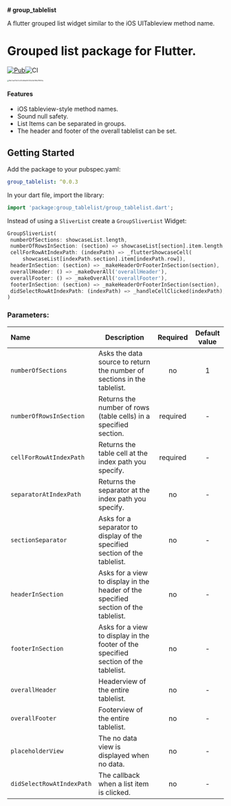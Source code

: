 **# group_tablelist**

A flutter grouped list widget similar to the iOS UITableview method name.

# Grouped list package for Flutter.

[![Pub](https://img.shields.io/pub/v/group_tablelist.svg)](https://pub.dev/packages/group_tablelist)![CI](https://github.com/cocoonbud/group_tablelist/workflows/CI/badge.svg?branch=master)

<img src="https://tva1.sinaimg.cn/large/e6c9d24egy1h16sblahmuj20r01gcmz6.jpg" alt="WeChat72b21c420d6bb06007a44d196e78906a" style="zoom:25%;" />

#### Features

* iOS tableview-style method names.
* Sound null safety.
* List Items can be separated in groups.
* The header and footer of the overall tablelist can be set.

## Getting Started

Add the package to your pubspec.yaml:

```yaml
group_tablelist: ^0.0.3
```

 In your dart file, import the library:

 ```Dart
import 'package:group_tablelist/group_tablelist.dart';
 ```

 Instead of using a `SliverList` create a `GroupSliverList` Widget:

 ```Dart
GroupSliverList(
  numberOfSections: showcaseList.length,
  numberOfRowsInSection: (section) => showcaseList[section].item.length,
  cellForRowAtIndexPath: (indexPath) => _flutterShowcaseCell(
      showcaseList[indexPath.section].item[indexPath.row]),
  headerInSection: (section) => _makeHeaderOrFooterInSection(section),
  overallHeader: () => _makeOverAll('overallHeader'),
  overallFooter: () => _makeOverAll('overallFooter'),
  footerInSection: (section) => _makeHeaderOrFooterInSection(section),
  didSelectRowAtIndexPath: (indexPath) => _handleCellClicked(indexPath),
)
 ```

### Parameters:

| Name                      | Description                                                  | Required | Default value |
| :------------------------ | ------------------------------------------------------------ | :------: | :-----------: |
| `numberOfSections`        | Asks the data source to return the number of sections in the tablelist. |    no    |       1       |
| `numberOfRowsInSection`   | Returns the number of rows (table cells) in a specified section. | required |       -       |
| `cellForRowAtIndexPath`   | Returns the table cell at the index path you specify.        | required |       -       |
| `separatorAtIndexPath`    | Returns the separator at the index path you specify.         |    no    |       -       |
| `sectionSeparator`        | Asks for a separator to display of the specified section of the tablelist. |    no    |       -       |
| `headerInSection`         | Asks for a view to display in the header of the specified section of the tablelist. |    no    |       -       |
| `footerInSection`         | Asks for a view to display in the footer of the specified section of the tablelist. |    no    |       -       |
| `overallHeader`           | Headerview of the entire tablelist.                          |    no    |       -       |
| `overallFooter`           | Footerview of the entire tablelist.                          |    no    |       -       |
| `placeholderView`         | The no data view  is displayed when no data.                 |    no    |       -       |
| `didSelectRowAtIndexPath` | The callback when a list item is clicked.                    |    no    |       -       |

